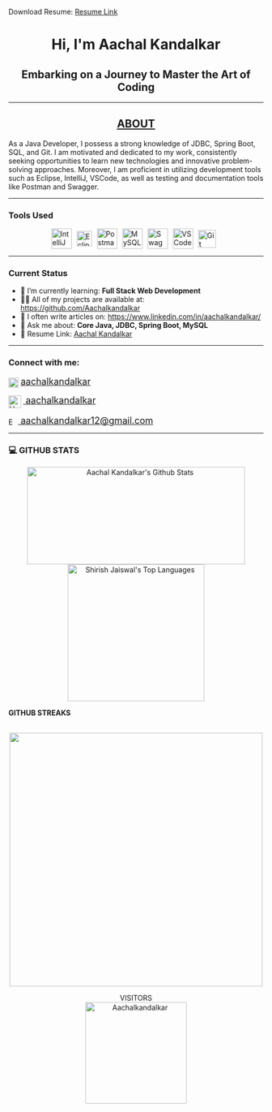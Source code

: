 <!DOCTYPE html>
<html lang="en">
<head>
    <meta charset="UTF-8">
    <meta name="viewport" content="width=device-width, initial-scale=1.0">
</head>
<body>
    <div class="container">
        <p>Download Resume: <a href="https://docs.google.com/document/d/1fjx-AWysFDAhvC7yUHNyuyunnINjliFeoX0c1s_SmNM/edit?usp=drive_link" download>Resume Link</a></p>
        <h1 align="center">Hi, I'm <strong>Aachal Kandalkar</strong></h1>
        <h2 align="center"><b>Embarking on a Journey to Master the Art of Coding</b></h2>
        <hr>
        <h2 align="center"><b><u>ABOUT</u></b></h2> 
        <p>As a Java Developer, I possess a strong knowledge of JDBC, Spring Boot, SQL, and Git. I am motivated and dedicated to my work, consistently seeking opportunities to learn new technologies and innovative problem-solving approaches. Moreover, I am proficient in utilizing development tools such as Eclipse, IntelliJ, VSCode, as well as testing and documentation tools like Postman and Swagger.</p>
        <hr>
        <h3><b>Tools Used</b></h3>
        <div style="display: flex; justify-content: center; align-items: center;">
            <img alt="IntelliJ" height="40" style="margin-right:10px" src="https://brandslogos.com/wp-content/uploads/images/large/intellij-idea-logo.png"> 
            <img alt="Eclipse" height="30" style="margin-right:10px" src="https://www.eclipse.org/org/artwork/images/eclipse_ide_logo.png">
            <img alt="Postman" height="40" style="margin-right:10px" src="https://voyager.postman.com/logo/postman-logo-icon-orange.svg">
            <img alt="MySQL" height="40" style="margin-right:10px" src="https://www.mysql.com/common/logos/logo-mysql-170x115.png">
            <img alt="Swagger" height="40" style="margin-right:10px"src="https://static1.smartbear.co/swagger/media/assets/images/swagger_logo.svg">
            <img alt="VSCode" height="40" style="margin-right:10px" src="https://code.visualstudio.com/assets/images/code-stable.png">
            <img alt="Git" height="35" style="margin-right:10px" src="https://git-scm.com/images/logo@2x.png">
        </div>
        <hr>
        <h3><strong>Current Status</strong></h3>
        <ul>
            <!-- <li>🔭 I’m currently working on <a href="#">Project name</a></li> -->
            <li>🌱 I’m currently learning: <strong>Full Stack Web Development</strong></li>
            <li>👨‍💻 All of my projects are available at: <a href="https://github.com/Aachalkandalkar">https://github.com/Aachalkandalkar</a></li>
            <li>📝 I often write articles on: <a href="https://www.linkedin.com/in/aachalkandalkar/">https://www.linkedin.com/in/aachalkandalkar/</a></li>
            <li>💬 Ask me about: <strong>Core Java, JDBC, Spring Boot, MySQL</strong></li>
            <li>📄 Resume Link: <a href="https://docs.google.com/document/d/1fjx-AWysFDAhvC7yUHNyuyunnINjliFeoX0c1s_SmNM/edit?usp=drive_link">Aachal Kandalkar</a></li>
        </ul>
        <hr>
        <h3 align="left"><b>Connect with me:</b></h3>
        <p align="left" style="font-weight: normal;">
            <img align="center" src="https://content.linkedin.com/content/dam/me/business/en-us/amp/brand-site/v2/bg/LI-Bug.svg.original.svg" alt="LinkedIn" height="20">
            <a href="https://www.linkedin.com/in/aachalkandalkar/"><span style="font-size: 18px">aachalkandalkar</span></a>
        </p>
        <p align="left" style="font-weight: normal;">
            <img align="center" src="https://cdn4.iconfinder.com/data/icons/logos-and-brands/512/160_Hackerrank_logo_logos-1024.png" alt="HackarRank" height="25">
            <a href="https://www.hackerrank.com/AachalKandalkar1?hr_r=1"><span style="font-size: 18px">&nbsp;aachalkandalkar</span></a>
        </p>
        <p align="left" style="font-weight: normal;">
            <img align="center" src="https://mailmeteor.com/logos/assets/PNG/Gmail_Logo_256px.png" alt="Email" height="15">
            <a href="mailto:aachalkandalkar12@gmail.com"><span style="font-size: 18px">&nbsp;aachalkandalkar12@gmail.com</span></a>
        </p>
        <hr>
        <h3> 💻 <strong> GITHUB STATS </strong></h3>
        <p align="center">
            <a href="#">
                <img alt="Aachal Kandalkar's Github Stats" src="https://github-readme-stats.vercel.app/api?username=Aachalkandalkar&theme=ambient-gradient&show_icons=true" height="192px" width="430px">
            </a>
            <a href="#">
                <img alt="Shirish Jaiswal's Top Languages" src="https://github-readme-stats.vercel.app/api/top-langs?username=Aachalkandalkar&show_icons=true&theme=default" width="270px">
            </a>
            <br>
        </p>	
        <summary><b>GITHUB STREAKS</b></summary>
        <br>
        <p align="center">
            <a href="#">
                <img width="500px" src="https://github-readme-streak-stats.herokuapp.com/?user=Aachalkandalkar&hide_border=true&theme=ambient-gradient">
            </a>
        </p>
        <p align="center">VISITORS
            <br>
            <img title="title" align="center" alt="Aachalkandalkar" width="200" src="https://profile-counter.glitch.me/Aachalkandalkar/count.svg">
        </p>
    </div>
</body>
</html>
